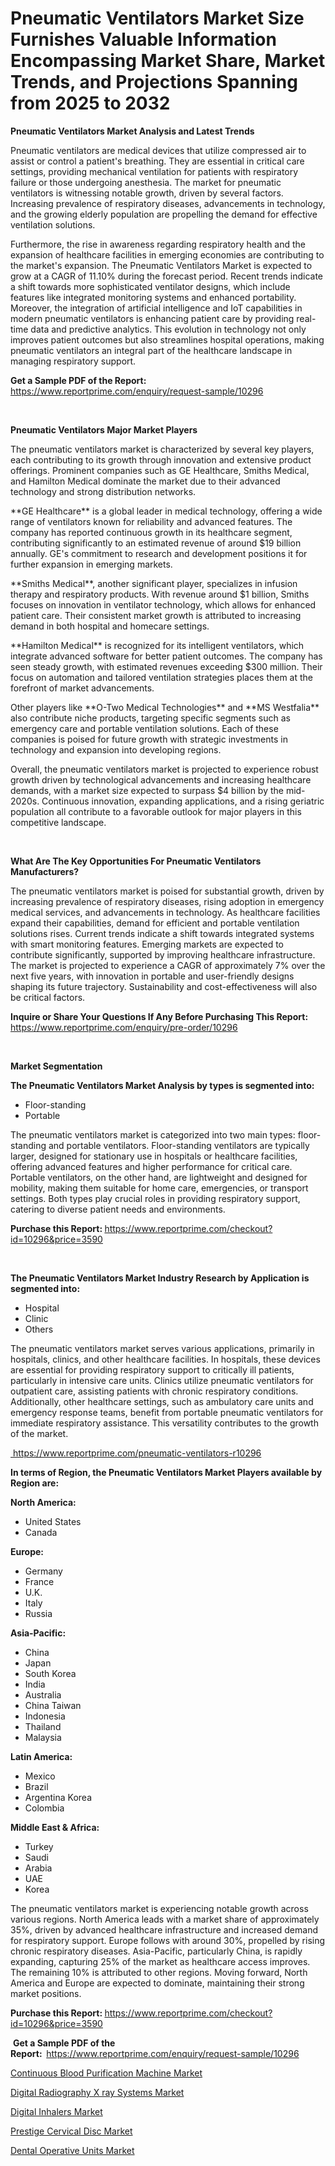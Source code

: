 <p><h1>Pneumatic Ventilators Market Size Furnishes Valuable Information Encompassing Market Share, Market Trends, and Projections Spanning from 2025 to 2032</h1></p><p><strong>Pneumatic Ventilators Market Analysis and Latest Trends</strong></p>
<p><p>Pneumatic ventilators are medical devices that utilize compressed air to assist or control a patient's breathing. They are essential in critical care settings, providing mechanical ventilation for patients with respiratory failure or those undergoing anesthesia. The market for pneumatic ventilators is witnessing notable growth, driven by several factors. Increasing prevalence of respiratory diseases, advancements in technology, and the growing elderly population are propelling the demand for effective ventilation solutions.</p><p>Furthermore, the rise in awareness regarding respiratory health and the expansion of healthcare facilities in emerging economies are contributing to the market's expansion. The Pneumatic Ventilators Market is expected to grow at a CAGR of 11.10% during the forecast period. Recent trends indicate a shift towards more sophisticated ventilator designs, which include features like integrated monitoring systems and enhanced portability. Moreover, the integration of artificial intelligence and IoT capabilities in modern pneumatic ventilators is enhancing patient care by providing real-time data and predictive analytics. This evolution in technology not only improves patient outcomes but also streamlines hospital operations, making pneumatic ventilators an integral part of the healthcare landscape in managing respiratory support.</p></p>
<p><strong>Get a Sample PDF of the Report:&nbsp;</strong> <a href="https://www.reportprime.com/enquiry/request-sample/10296?utm_campaign=1131&utm_medium=2&utm_source=Github&utm_content=ia&utm_term=20032025&utm_id=pneumatic-ventilators">https://www.reportprime.com/enquiry/request-sample/10296</a></p>
<p>&nbsp;</p>
<p><strong>Pneumatic Ventilators Major Market Players</strong></p>
<p><p>The pneumatic ventilators market is characterized by several key players, each contributing to its growth through innovation and extensive product offerings. Prominent companies such as GE Healthcare, Smiths Medical, and Hamilton Medical dominate the market due to their advanced technology and strong distribution networks.</p><p>**GE Healthcare** is a global leader in medical technology, offering a wide range of ventilators known for reliability and advanced features. The company has reported continuous growth in its healthcare segment, contributing significantly to an estimated revenue of around $19 billion annually. GE's commitment to research and development positions it for further expansion in emerging markets.</p><p>**Smiths Medical**, another significant player, specializes in infusion therapy and respiratory products. With revenue around $1 billion, Smiths focuses on innovation in ventilator technology, which allows for enhanced patient care. Their consistent market growth is attributed to increasing demand in both hospital and homecare settings.</p><p>**Hamilton Medical** is recognized for its intelligent ventilators, which integrate advanced software for better patient outcomes. The company has seen steady growth, with estimated revenues exceeding $300 million. Their focus on automation and tailored ventilation strategies places them at the forefront of market advancements.</p><p>Other players like **O-Two Medical Technologies** and **MS Westfalia** also contribute niche products, targeting specific segments such as emergency care and portable ventilation solutions. Each of these companies is poised for future growth with strategic investments in technology and expansion into developing regions.</p><p>Overall, the pneumatic ventilators market is projected to experience robust growth driven by technological advancements and increasing healthcare demands, with a market size expected to surpass $4 billion by the mid-2020s. Continuous innovation, expanding applications, and a rising geriatric population all contribute to a favorable outlook for major players in this competitive landscape.</p></p>
<p>&nbsp;</p>
<p><strong>What Are The Key Opportunities For Pneumatic Ventilators Manufacturers?</strong></p>
<p><p>The pneumatic ventilators market is poised for substantial growth, driven by increasing prevalence of respiratory diseases, rising adoption in emergency medical services, and advancements in technology. As healthcare facilities expand their capabilities, demand for efficient and portable ventilation solutions rises. Current trends indicate a shift towards integrated systems with smart monitoring features. Emerging markets are expected to contribute significantly, supported by improving healthcare infrastructure. The market is projected to experience a CAGR of approximately 7% over the next five years, with innovation in portable and user-friendly designs shaping its future trajectory. Sustainability and cost-effectiveness will also be critical factors.</p></p>
<p><strong>Inquire or Share Your Questions If Any Before Purchasing This Report:</strong> <a href="https://www.reportprime.com/enquiry/pre-order/10296?utm_campaign=1131&utm_medium=2&utm_source=Github&utm_content=ia&utm_term=20032025&utm_id=pneumatic-ventilators">https://www.reportprime.com/enquiry/pre-order/10296</a></p>
<p>&nbsp;</p>
<p><strong>Market Segmentation</strong></p>
<p><strong>The Pneumatic Ventilators Market Analysis by types is segmented into:</strong></p>
<p><ul><li>Floor-standing</li><li>Portable</li></ul></p>
<p><p>The pneumatic ventilators market is categorized into two main types: floor-standing and portable ventilators. Floor-standing ventilators are typically larger, designed for stationary use in hospitals or healthcare facilities, offering advanced features and higher performance for critical care. Portable ventilators, on the other hand, are lightweight and designed for mobility, making them suitable for home care, emergencies, or transport settings. Both types play crucial roles in providing respiratory support, catering to diverse patient needs and environments.</p></p>
<p><strong>Purchase this Report:&nbsp;</strong><a href="https://www.reportprime.com/checkout?id=10296&price=3590&utm_campaign=1131&utm_medium=2&utm_source=Github&utm_content=ia&utm_term=20032025&utm_id=pneumatic-ventilators">https://www.reportprime.com/checkout?id=10296&price=3590</a></p>
<p>&nbsp;</p>
<p><strong>The Pneumatic Ventilators Market Industry Research by Application is segmented into:</strong></p>
<p><ul><li>Hospital</li><li>Clinic</li><li>Others</li></ul></p>
<p><p>The pneumatic ventilators market serves various applications, primarily in hospitals, clinics, and other healthcare facilities. In hospitals, these devices are essential for providing respiratory support to critically ill patients, particularly in intensive care units. Clinics utilize pneumatic ventilators for outpatient care, assisting patients with chronic respiratory conditions. Additionally, other healthcare settings, such as ambulatory care units and emergency response teams, benefit from portable pneumatic ventilators for immediate respiratory assistance. This versatility contributes to the growth of the market.</p></p>
<p><a href="https://www.reportprime.com/pneumatic-ventilators-r10296?utm_campaign=1131&utm_medium=2&utm_source=Github&utm_content=ia&utm_term=20032025&utm_id=pneumatic-ventilators">&nbsp;https://www.reportprime.com/pneumatic-ventilators-r10296</a></p>
<p><strong>In terms of Region, the Pneumatic Ventilators Market Players available by Region are:</strong></p>
<p>
    <p> <strong> North America: </strong>
        <ul>
            <li>United States</li>
            <li>Canada</li>
        </ul>
        </p> 
    <p> <strong> Europe: </strong>
        <ul>
            <li>Germany</li>
            <li>France</li>
            <li>U.K.</li>
            <li>Italy</li>
            <li>Russia</li>
        </ul>
        </p> 
    <p> <strong> Asia-Pacific: </strong>
        <ul>
            <li>China</li>
            <li>Japan</li>
            <li>South Korea</li>
            <li>India</li>
            <li>Australia</li>
            <li>China Taiwan</li>
            <li>Indonesia</li>
            <li>Thailand</li>
            <li>Malaysia</li>
        </ul>
        </p> 
    <p> <strong> Latin America: </strong>
        <ul>
            <li>Mexico</li>
            <li>Brazil</li>
            <li>Argentina Korea</li>
            <li>Colombia</li>
        </ul>
        </p> 
    <p> <strong> Middle East & Africa: </strong>
        <ul>
            <li>Turkey</li>
            <li>Saudi</li>
            <li>Arabia</li>
            <li>UAE</li>
            <li>Korea</li>
        </ul>
    </p>
    </p>
<p><p>The pneumatic ventilators market is experiencing notable growth across various regions. North America leads with a market share of approximately 35%, driven by advanced healthcare infrastructure and increased demand for respiratory support. Europe follows with around 30%, propelled by rising chronic respiratory diseases. Asia-Pacific, particularly China, is rapidly expanding, capturing 25% of the market as healthcare access improves. The remaining 10% is attributed to other regions. Moving forward, North America and Europe are expected to dominate, maintaining their strong market positions.</p></p>
<p><strong>Purchase this Report: </strong><a href="https://www.reportprime.com/checkout?id=10296&price=3590&utm_campaign=1131&utm_medium=2&utm_source=Github&utm_content=ia&utm_term=20032025&utm_id=pneumatic-ventilators">https://www.reportprime.com/checkout?id=10296&price=3590</a></p>
<p>&nbsp;<strong>Get a Sample PDF of the Report:&nbsp;&nbsp;</strong><a href="https://www.reportprime.com/enquiry/request-sample/10296?utm_campaign=1131&utm_medium=2&utm_source=Github&utm_content=ia&utm_term=20032025&utm_id=pneumatic-ventilators">https://www.reportprime.com/enquiry/request-sample/10296</a></p>
<p><strong></strong></p>
<p><p><a href="https://github.com/zitanebeibit9/Market-Research-Report-List-1/blob/main/continuous-blood-purification-machine-market.md?utm_campaign=1131&utm_medium=2&utm_source=Github&utm_content=ia&utm_term=20032025&utm_id=pneumatic-ventilators">Continuous Blood Purification Machine Market</a></p><p><a href="https://github.com/awalinfucci/Market-Research-Report-List-1/blob/main/digital-radiography-x-ray-systems-market.md?utm_campaign=1131&utm_medium=2&utm_source=Github&utm_content=ia&utm_term=20032025&utm_id=pneumatic-ventilators">Digital Radiography X ray Systems Market</a></p><p><a href="https://github.com/alejnaouare/Market-Research-Report-List-1/blob/main/digital-inhalers-market.md?utm_campaign=1131&utm_medium=2&utm_source=Github&utm_content=ia&utm_term=20032025&utm_id=pneumatic-ventilators">Digital Inhalers Market</a></p><p><a href="https://github.com/fraryatena85/Market-Research-Report-List-1/blob/main/prestige-cervical-disc-market.md?utm_campaign=1131&utm_medium=2&utm_source=Github&utm_content=ia&utm_term=20032025&utm_id=pneumatic-ventilators">Prestige Cervical Disc Market</a></p><p><a href="https://github.com/jolinolooman/Market-Research-Report-List-1/blob/main/dental-operative-units-market.md?utm_campaign=1131&utm_medium=2&utm_source=Github&utm_content=ia&utm_term=20032025&utm_id=pneumatic-ventilators">Dental Operative Units Market</a></p></p>